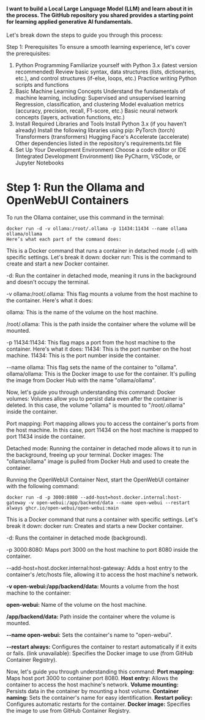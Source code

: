 

#### I want to build a Local Large Language Model (LLM) and learn about it in the process. The GitHub repository you shared provides a starting point for learning applied generative AI fundamentals.

Let's break down the steps to guide you through this process:

Step 1: Prerequisites
To ensure a smooth learning experience, let's cover the prerequisites:
1. Python Programming
Familiarize yourself with Python 3.x (latest version recommended)
Review basic syntax, data structures (lists, dictionaries, etc.), and control structures (if-else, loops, etc.)
Practice writing Python scripts and functions
2. Basic Machine Learning Concepts
Understand the fundamentals of machine learning, including:
Supervised and unsupervised learning
Regression, classification, and clustering
Model evaluation metrics (accuracy, precision, recall, F1-score, etc.)
Basic neural network concepts (layers, activation functions, etc.)
3. Install Required Libraries and Tools
Install Python 3.x (if you haven't already)
Install the following libraries using pip:
PyTorch (torch)
Transformers (transformers)
Hugging Face's Accelerate (accelerate)
Other dependencies listed in the repository's requirements.txt file
4. Set Up Your Development Environment
Choose a code editor or IDE (Integrated Development Environment) like PyCharm, VSCode, or Jupyter Notebooks



# Step 1: Run the Ollama and OpenWebUI Containers

To run the Ollama container, use this command in the terminal:

```
docker run -d -v ollama:/root/.ollama -p 11434:11434 --name ollama ollama/ollama
Here’s what each part of the command does:
```

This is a Docker command that runs a container in detached mode (-d) with specific settings. Let's break it down:
docker run: This is the command to create and start a new Docker container.

-d: Run the container in detached mode, meaning it runs in the background and doesn't occupy the terminal.

-v ollama:/root/.ollama: This flag mounts a volume from the host machine to the container. Here's what it does:

ollama: This is the name of the volume on the host machine.

/root/.ollama: This is the path inside the container where the volume will be mounted.

-p 11434:11434: This flag maps a port from the host machine to the container. Here's what it does:
11434: This is the port number on the host machine.
11434: This is the port number inside the container.

--name ollama: This flag sets the name of the container to "ollama".
ollama/ollama: This is the Docker image to use for the container. It's pulling the image from Docker Hub with the name "ollama/ollama".

Now, let's guide you through understanding this command:
Docker volumes: Volumes allow you to persist data even after the container is deleted. In this case, the volume "ollama" is mounted to "/root/.ollama" inside the container.

Port mapping: Port mapping allows you to access the container's ports from the host machine. In this case, port 11434 on the host machine is mapped to port 11434 inside the container.

Detached mode: Running the container in detached mode allows it to run in the background, freeing up your terminal.
Docker images: The "ollama/ollama" image is pulled from Docker Hub and used to create the container.


Running the OpenWebUI Container
Next, start the OpenWebUI container with the following command:
```
docker run -d -p 3000:8080 --add-host=host.docker.internal:host-gateway -v open-webui:/app/backend/data --name open-webui --restart always ghcr.io/open-webui/open-webui:main
```

This is a Docker command that runs a container with specific settings. Let's break it down:
docker run: Creates and starts a new Docker container.

-d: Runs the container in detached mode (background).

-p 3000:8080: Maps port 3000 on the host machine to port 8080 inside the container.

--add-host=host.docker.internal:host-gateway: Adds a host entry to the container's /etc/hosts file, allowing it to access the host machine's network.

**-v open-webui:/app/backend/data:** Mounts a volume from the host machine to the container:

**open-webui:** Name of the volume on the host machine.

**/app/backend/data:** Path inside the container where the volume is mounted.

**--name open-webui:** Sets the container's name to "open-webui".

**--restart always:** Configures the container to restart automatically if it exits or fails.
(link unavailable): Specifies the Docker image to use (from GitHub Container Registry).

Now, let's guide you through understanding this command:
**Port mapping:** Maps host port 3000 to container port 8080.
**Host entry:** Allows the container to access the host machine's network.
**Volume mounting:** Persists data in the container by mounting a host volume.
**Container naming:** Sets the container's name for easy identification.
**Restart policy:** Configures automatic restarts for the container.
**Docker image:** Specifies the image to use from GitHub Container Registry.

